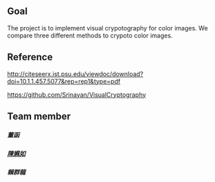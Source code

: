 ## Goal

The project is to implement visual crypotography for color images.
We compare three different methods to crypoto color images.

## Reference

http://citeseerx.ist.psu.edu/viewdoc/download?doi=10.1.1.457.5077&rep=rep1&type=pdf

https://github.com/Srinayan/VisualCryptography

## Team member
##### 董函
##### [陳姵如](https://github.com/rubycheen)
##### 賴群龍
